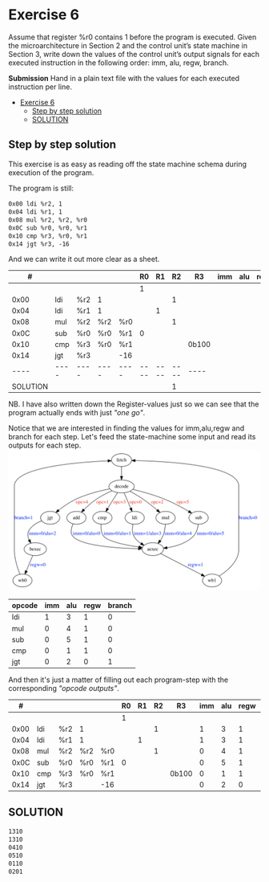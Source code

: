 # Exercise 6
Assume that register %r0 contains 1 before the program is executed. Given the microarchitecture in Section 2 and the control unit’s state machine in Section 3, write down the values of the control unit’s output signals for each executed instruction in the following order: imm, alu, regw, branch.

**Submission**
Hand in a plain text file with the values for each executed instruction per line.

- [Exercise 6](#exercise-6)
    - [Step by step solution](#step-by-step-solution)
    - [SOLUTION](#solution)

## Step by step solution
This exercise is as easy as reading off the state machine schema during execution of the program.

The program is still:
```
0x00 ldi %r2, 1
0x04 ldi %r1, 1
0x08 mul %r2, %r2, %r0
0x0C sub %r0, %r0, %r1
0x10 cmp %r3, %r0, %r1
0x14 jgt %r3, -16
```

And we can write it out more clear as a sheet.

| #        |      |      |      |      | R0   | R1   | R2   | R3    | imm | alu | regw | branch |
| -------- | ---- | ---- | ---- | ---- | ---- | ---- | ---- | ----- | --- | --- | ---- | ------ |
|          |      |      |      |      | 1    |      |      |       |     |     |      |        |
| 0x00     | ldi  | %r2  | 1    |      |      |      | 1    |       |     |     |      |        |
| 0x04     | ldi  | %r1  | 1    |      |      | 1    |      |       |     |     |      |        |
| 0x08     | mul  | %r2  | %r2  | %r0  |      |      | 1    |       |     |     |      |        |
| 0x0C     | sub  | %r0  | %r0  | %r1  | 0    |      |      |       |     |     |      |        |
| 0x10     | cmp  | %r3  | %r0  | %r1  |      |      |      | 0b100 |     |     |      |        |
| 0x14     | jgt  | %r3  |      | -16  |      |      |      |       |     |     |      |        |
| ----     | ---- | ---- | ---- | ---- | ---- | ---- | ---- | ----  |     |     |      |        |
| SOLUTION |      |      |      |      |      |      | 1    |       |     |     |      |        |

NB. I have also written down the Register-values just so we can see that the program actually ends with just *"one go"*.

Notice that we are interested in finding the values for imm,alu,regw and branch for each step. Let's feed the state-machine some input and read its outputs for each step.
![State machine](../o4/thestateofthings.png)

| opcode | imm | alu | regw | branch |
| ------ | --- | --- | ---- | ------ |
| ldi    | 1   | 3   | 1    | 0      |
| mul    | 0   | 4   | 1    | 0      |
| sub    | 0   | 5   | 1    | 0      |
| cmp    | 0   | 1   | 1    | 0      |
| jgt    | 0   | 2   | 0    | 1      |


And then it's just a matter of filling out each program-step with the corresponding *"opcode outputs"*.

| #        |      |      |      |      | R0   | R1   | R2    | R3    | imm | alu | regw | branch |
| -------- | ---- | ---- | ---- | ---- | ---- | ---- | ----- | ----- | --- | --- | ---- | ------ |
|          |      |      |      |      | 1    |      |       |       |     |     |      |        |
| 0x00     | ldi  | %r2  | 1    |      |      |      | 1     |       | 1   | 3   | 1    | 0      |
| 0x04     | ldi  | %r1  | 1    |      |      | 1    |       |       | 1   | 3   | 1    | 0      |
| 0x08     | mul  | %r2  | %r2  | %r0  |      |      | 1     |       | 0   | 4   | 1    | 0      |
| 0x0C     | sub  | %r0  | %r0  | %r1  | 0    |      |       |       | 0   | 5   | 1    | 0      |
| 0x10     | cmp  | %r3  | %r0  | %r1  |      |      |       | 0b100 | 0   | 1   | 1    | 0      |
| 0x14     | jgt  | %r3  |      | -16  |      |      |       |       | 0   | 2   | 0    | 1      |

## SOLUTION
```
1310
1310
0410
0510
0110
0201
```
